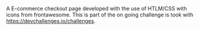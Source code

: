 A E-commerce checkout page developed with the use of HTLM/CSS with icons from frontawesome.
This is part of the on going challenge is took with https://devchallenges.io/challenges.
